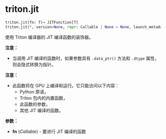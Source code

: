 # triton.jit

```python
triton.jit(fn: T)→ JITFunction[T]
triton.jit(*, version=None, repr: Callable | None = None, launch_metadata: Callable | None = None, do_not_specialize: Iterable[int] | None = None, debug: bool | None = None, noinline: bool | None = None)→ Callable[[T], JITFunction[T]]
```


使用 Triton 编译器的 JIT 编译函数的装饰器。


**注意：**


* 当调用 JIT 编译的函数时，如果参数具有 `.data_ptr()` 方法和 `.dtype` 属性，则会隐式转换为指针。

**注意：**

* 此函数将在 GPU 上编译和运行。它只能访问以下内容：
   * Python 原语，
   * Triton 包内的内置函数，
   * 此函数的参数，
   * 其他 JIT 编译的函数。

**参数：**

* **fn** (*Callable*) - 要进行 JIT 编译的函数


